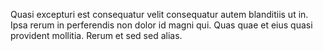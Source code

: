 Quasi excepturi est consequatur velit consequatur autem blanditiis ut in. Ipsa rerum in perferendis non dolor id magni qui. Quas quae et eius quasi provident mollitia. Rerum et sed sed alias.